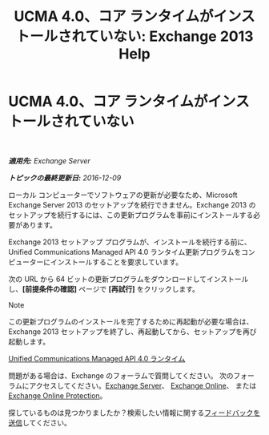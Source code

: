 ﻿---
title: 'UCMA 4.0、コア ランタイムがインストールされていない: Exchange 2013 Help'
TOCTitle: UCMA 4.0、コア ランタイムがインストールされていない
ms:assetid: b26b628b-116d-4f13-ab86-bac80e2a2e1f
ms:mtpsurl: https://technet.microsoft.com/ja-jp/library/ms.exch.setupreadiness.ucmaredistmsi(v=EXCHG.150)
ms:contentKeyID: 48269940
ms.date: 04/24/2018
mtps_version: v=EXCHG.150
ms.translationtype: HT
---

# UCMA 4.0、コア ランタイムがインストールされていない

 

_**適用先:** Exchange Server_

_**トピックの最終更新日:** 2016-12-09_

ローカル コンピューターでソフトウェアの更新が必要なため、Microsoft Exchange Server 2013 のセットアップを続行できません。Exchange 2013 のセットアップを続行するには、この更新プログラムを事前にインストールする必要があります。

Exchange 2013 セットアップ プログラムが、インストールを続行する前に、Unified Communications Managed API 4.0 ランタイム更新プログラムをコンピューターにインストールすることを要求しています。

次の URL から 64 ビットの更新プログラムをダウンロードしてインストールし、**\[前提条件の確認\]** ページで **\[再試行\]** をクリックします。


> [!NOTE]
> この更新プログラムのインストールを完了するために再起動が必要な場合は、Exchange 2013 セットアップを終了し、再起動してから、セットアップを再び起動します。



[Unified Communications Managed API 4.0 ランタイム](https://go.microsoft.com/fwlink/p/?linkid=258269)

問題がある場合は、Exchange のフォーラムで質問してください。 次のフォーラムにアクセスしてください。[Exchange Server](https://go.microsoft.com/fwlink/p/?linkid=60612)、 [Exchange Online](https://go.microsoft.com/fwlink/p/?linkid=267542)、 または [Exchange Online Protection](https://go.microsoft.com/fwlink/p/?linkid=285351)。

探しているものは見つかりましたか？検索したい情報に関する[フィードバックを送信](mailto:exsetuphelpfeedback@microsoft.com?subject=exchange%202013%20setup%20help%20feedback)してください。

